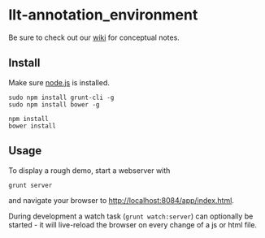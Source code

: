 # llt-annotation_environment

Be sure to check out our [wiki](https://github.com/latin-language-toolkit/llt-annotation_environment/wiki) for conceptual notes.

## Install

Make sure [node.js](http://nodejs.org) is installed.

```
sudo npm install grunt-cli -g
sudo npm install bower -g

npm install
bower install
```

## Usage

To display a rough demo, start a webserver with

```
grunt server
```

and navigate your browser to [http://localhost:8084/app/index.html](http://localhost:8084/app/index.html).

During development a watch task (`grunt watch:server`) can optionally be
started - it will live-reload the browser on every change of a js or
html file. 
